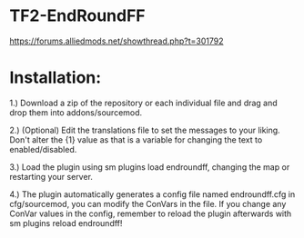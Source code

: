 # TF2-EndRoundFF
https://forums.alliedmods.net/showthread.php?t=301792

# Installation:

1.) Download a zip of the repository or each individual file and drag and drop them into addons/sourcemod.

2.) (Optional) Edit the translations file to set the messages to your liking. Don't alter the {1} value as that is a variable for changing the text to enabled/disabled.

3.) Load the plugin using sm plugins load endroundff, changing the map or restarting your server.

4.) The plugin automatically generates a config file named endroundff.cfg in cfg/sourcemod, you can modify the ConVars in the file. If you change any ConVar values in the config, remember to reload the plugin afterwards with sm plugins reload endroundff!

